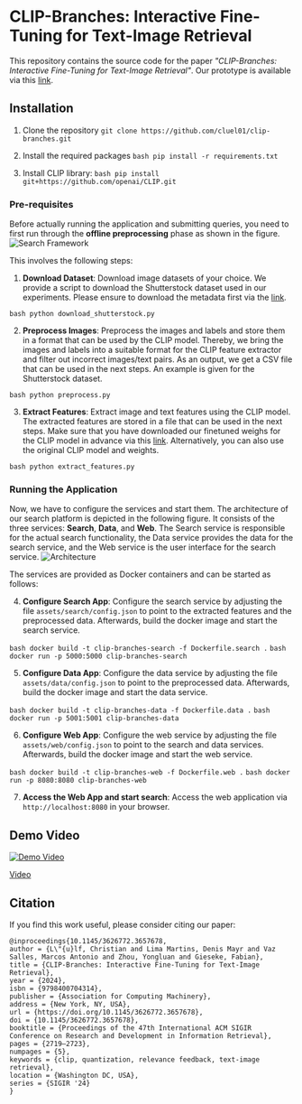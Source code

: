 # CLIP-Branches: Interactive Fine-Tuning for Text-Image Retrieval
This repository contains the source code for the paper *"CLIP-Branches: Interactive Fine-Tuning for Text-Image Retrieval"*. Our prototype is available via this [link](https://web.clip-branches.net/). 


## Installation
1. Clone the repository
```git clone https://github.com/cluel01/clip-branches.git``` 

2. Install the required packages
```bash pip install -r requirements.txt```

3. Install CLIP library:
```bash pip install git+https://github.com/openai/CLIP.git```

### Pre-requisites
Before actually running the application and submitting queries, you need to first run through the **offline preprocessing** phase as shown in the figure.
![Search Framework](./img/framework.png)

This involves the following steps:
1. **Download Dataset**: Download image datasets of your choice. We provide a script to download the Shutterstock dataset used in our experiments. Please ensure to download the metadata first via the [link](https://drive.google.com/file/d/1mSNAL7u8y39O_fb66f38uLRm1zUnDH9O/view?usp=sharing).

```bash python download_shutterstock.py```

2. **Preprocess Images**: Preprocess the images and labels and store them in a format that can be used by the CLIP model. Thereby, we bring the images and labels into a suitable format for the CLIP feature extractor and filter out incorrect images/text pairs. As an output, we get a CSV file that can be used in the next steps. An example is given for the Shutterstock dataset.

```bash python preprocess.py```

3. **Extract Features**: Extract image and text features using the CLIP model. The extracted features are stored in a file that can be used in the next steps. Make sure that you have downloaded our finetuned weighs for the CLIP model in advance via this [link](https://drive.google.com/file/d/1mSNAL7u8y39O_fb66f38uLRm1zUnDH9O/view?usp=sharing). Alternatively, you can also use the original CLIP model and weights.

```bash python extract_features.py```


### Running the Application
Now, we have to configure the services and start them. The architecture of our search platform is depicted in the following figure. It consists of the three services: **Search**, **Data**, and **Web**. The Search service is responsible for the actual search functionality, the Data service provides the data for the search service, and the Web service is the user interface for the search service.
![Architecture](./img/arch.png)

The services are provided as Docker containers and can be started as follows:

4. **Configure Search App**: Configure the search service by adjusting the file `assets/search/config.json` to point to the extracted features and the preprocessed data. Afterwards, build the docker image and start the search service.

```bash docker build -t clip-branches-search -f Dockerfile.search .```
```bash docker run -p 5000:5000 clip-branches-search```

5. **Configure Data App**: Configure the data service by adjusting the file `assets/data/config.json` to point to the preprocessed data. Afterwards, build the docker image and start the data service.

```bash docker build -t clip-branches-data -f Dockerfile.data .```
```bash docker run -p 5001:5001 clip-branches-data```

6. **Configure Web App**:
Configure the web service by adjusting the file `assets/web/config.json` to point to the search and data services. Afterwards, build the docker image and start the web service.

```bash docker build -t clip-branches-web -f Dockerfile.web .```
```bash docker run -p 8080:8080 clip-branches-web```

7. **Access the Web App and start search**: Access the web application via `http://localhost:8080` in your browser.

## Demo Video
[![Demo Video](https://img.youtube.com/vi/lepPM3zi0l8/0.jpg)](https://youtu.be/lepPM3zi0l8)

[Video](https://youtu.be/lepPM3zi0l8)



## Citation
If you find this work useful, please consider citing our paper:
```
@inproceedings{10.1145/3626772.3657678,
author = {L\"{u}lf, Christian and Lima Martins, Denis Mayr and Vaz Salles, Marcos Antonio and Zhou, Yongluan and Gieseke, Fabian},
title = {CLIP-Branches: Interactive Fine-Tuning for Text-Image Retrieval},
year = {2024},
isbn = {9798400704314},
publisher = {Association for Computing Machinery},
address = {New York, NY, USA},
url = {https://doi.org/10.1145/3626772.3657678},
doi = {10.1145/3626772.3657678},
booktitle = {Proceedings of the 47th International ACM SIGIR Conference on Research and Development in Information Retrieval},
pages = {2719–2723},
numpages = {5},
keywords = {clip, quantization, relevance feedback, text-image retrieval},
location = {Washington DC, USA},
series = {SIGIR '24}
}
```

